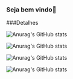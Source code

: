 ### Seja bem vindo👋

###Detalhes 

![Anurag's GitHub stats](https://github-readme-stats.vercel.app/api?username=leoramosdiniz&hide=contribs,prs)



![Anurag's GitHub stats](https://github-readme-stats.vercel.app/api?username=leoramosdiniz&show=reviews)



![Anurag's GitHub stats](https://github-readme-stats.vercel.app/api?username=leoramosdiniz&show_icons=true)



![Anurag's GitHub stats](https://github-readme-stats.vercel.app/api?username=leoramosdiniz&show_icons=true&theme=radical)








<!--
**leoramosdiniz/leoramosdiniz** is a ✨ _special_ ✨ repository because its `README.md` (this file) appears on your GitHub profile.

Here are some ideas to get you started:

- 🔭 I’m currently working on ...
- 🌱 I’m currently learning ...
- 👯 I’m looking to collaborate on ...
- 🤔 I’m looking for help with ...
- 💬 Ask me about ...
- 📫 How to reach me: ...
- 😄 Pronouns: ...
- ⚡ Fun fact: ...
-->
